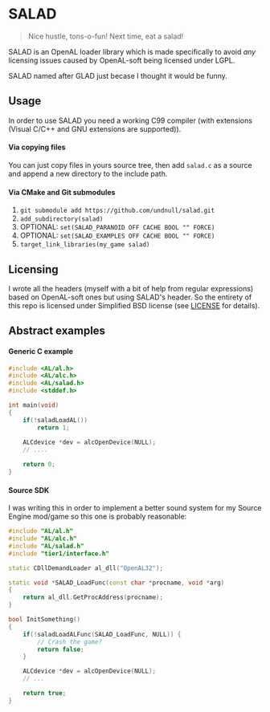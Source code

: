 # SALAD
> Nice hustle, tons-o-fun! Next time, eat a salad!

SALAD is an OpenAL loader library which is made specifically to avoid _any_ licensing issues caused by OpenAL-soft being licensed under LGPL.  

SALAD named after GLAD just becase I thought it would be funny.  

## Usage
In order to use SALAD you need a working C99 compiler (with extensions (Visual C/C++ and GNU extensions are supported)).
#### Via copying files
You can just copy files in yours source tree, then add `salad.c` as a source and append a new directory to the include path.
#### Via CMake and Git submodules
1. `git submodule add https://github.com/undnull/salad.git`
2. `add_subdirectory(salad)`
3. OPTIONAL: `set(SALAD_PARANOID OFF CACHE BOOL "" FORCE)`
4. OPTIONAL: `set(SALAD_EXAMPLES OFF CACHE BOOL "" FORCE)`
5. `target_link_libraries(my_game salad)`

## Licensing
I wrote all the headers (myself with a bit of help from regular expressions) based on OpenAL-soft ones but using SALAD's header. So the entirety of this repo is licensed under Simplified BSD license (see [LICENSE](blob/master/LICENSE) for details).

## Abstract examples
#### Generic C example
```c
#include <AL/al.h>
#include <AL/alc.h>
#include <AL/salad.h>
#include <stddef.h>

int main(void)
{
    if(!saladLoadAL())
        return 1;
    
    ALCdevice *dev = alcOpenDevice(NULL);
    // ....

    return 0;
}
```

#### Source SDK
I was writing this in order to implement a better sound system for my Source Engine mod/game so this one is probably reasonable:
```cpp
#include "AL/al.h"
#include "AL/alc.h"
#include "AL/salad.h"
#include "tier1/interface.h"

static CDllDemandLoader al_dll("OpenAL32");

static void *SALAD_LoadFunc(const char *procname, void *arg)
{
    return al_dll.GetProcAddress(procname);
}

bool InitSomething()
{
    if(!saladLoadALFunc(SALAD_LoadFunc, NULL)) {
        // Crash the game?
        return false;
    }

    ALCdevice *dev = alcOpenDevice(NULL);
    // ...

    return true;
}
```
